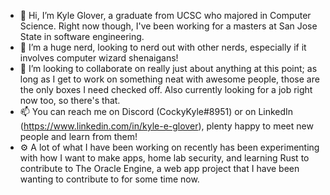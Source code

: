 - 👋  Hi, I’m Kyle Glover, a graduate from UCSC who majored in Computer Science. Right now though, I've been working for a masters at San Jose State in software engineering.
- 👀  I’m a huge nerd, looking to nerd out with other nerds, especially if it involves computer wizard shenaigans!
- 💞️  I’m looking to collaborate on really just about anything at this point; as long as I get to work on something neat with awesome people, those are the only boxes I need checked off. Also currently looking for a job right now too, so there's that.
- 📫  You can reach me on Discord (CockyKyle#8951) or on LinkedIn (https://www.linkedin.com/in/kyle-e-glover), plenty happy to meet new people and learn from them!
- ⚙️  A lot of what I have been working on recently has been experimenting with how I want to make apps, home lab security, and learning Rust to contribute to The Oracle Engine, a web app project that I have been wanting to contribute to for some time now.

  
<!---
CockyKyle/CockyKyle is a ✨ special ✨ repository because its `README.md` (this file) appears on your GitHub profile.
You can click the Preview link to take a look at your changes.
--->
